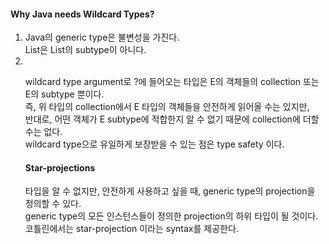 #### Why Java needs Wildcard Types?  
1. Java의 generic type은 불변성을 가진다.  
List<String>은 List<Object>의 subtype이 아니다.  
2. <? extends E>  
wildcard type argument로 ?에 들어오는 타입은 E의 객체들의 collection 또는 E의 subtype 뿐이다.  
즉, 위 타입의 collection에서 E 타입의 객체들을 안전하게 읽어올 수는 있지만,  
반대로, 어떤 객체가 E subtype에 적합한지 알 수 없기 때문에 collection에 더할 수는 없다.  
wildcard type으로 유일하게 보장받을 수 있는 점은 type safety 이다.  

#### Star-projections  
타입을 알 수 없지만, 안전하게 사용하고 싶을 때, generic type의 projection을 정의할 수 있다.  
generic type의 모든 인스턴스들이 정의한 projection의 하위 타입이 될 것이다.  
코틀린에서는 star-projection 이라는 syntax를 제공한다.  
